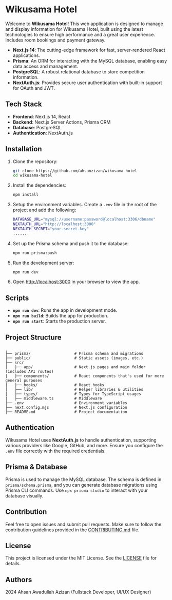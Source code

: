 # Wikusama Hotel

Welcome to **Wikusama Hotel**! This web application is designed to manage and display information for Wikusama Hotel, built using the latest technologies to ensure high performance and a great user experience. Includes room bookings and payment gateway.

- **Next.js 14**: The cutting-edge framework for fast, server-rendered React applications.
- **Prisma**: An ORM for interacting with the MySQL database, enabling easy data access and management.
- **PostgreSQL**: A robust relational database to store competition information.
- **NextAuth.js**: Provides secure user authentication with built-in support for OAuth and JWT.

## Tech Stack

- **Frontend**: Next.js 14, React
- **Backend**: Next.js Server Actions, Prisma ORM
- **Database**: PostgreSQL
- **Authentication**: NextAuth.js

## Installation

1. Clone the repository:

   ```bash
   git clone https://github.com/ahsanzizan/wikusama-hotel
   cd wikusama-hotel
   ```

2. Install the dependencies:

   ```bash
   npm install
   ```

3. Setup the environment variables. Create a `.env` file in the root of the project and add the following:

   ```bash
   DATABASE_URL="mysql://username:password@localhost:3306/dbname"
   NEXTAUTH_URL="http://localhost:3000"
   NEXTAUTH_SECRET="your-secret-key"
   ......
   ```

4. Set up the Prisma schema and push it to the database:

   ```bash
   npm run prisma:push
   ```

5. Run the development server:

   ```bash
   npm run dev
   ```

6. Open [http://localhost:3000](http://localhost:3000) in your browser to view the app.

## Scripts

- **`npm run dev`**: Runs the app in development mode.
- **`npm run build`**: Builds the app for production.
- **`npm run start`**: Starts the production server.

## Project Structure

```
.
├── prisma/                   # Prisma schema and migrations
├── public/                   # Static assets (images, etc.)
├── src/
│   ├── app/                  # Next.js pages and main folder (includes API routes)
|   ├── components/           # React components that's used for more general purposes
|   ├── hooks/                # React hooks
│   ├── lib/                  # Helper libraries & utilities
|   ├── types/                # Types for TypeScript usages
|   ├── middleware.ts         # Middleware
├── .env                      # Environment variables
├── next.config.mjs           # Next.js configuration
├── README.md                 # Project documentation
```

## Authentication

Wikusama Hotel uses **NextAuth.js** to handle authentication, supporting various providers like Google, GitHub, and more. Ensure you configure the `.env` file correctly with the required credentials.

## Prisma & Database

Prisma is used to manage the MySQL database. The schema is defined in `prisma/schema.prisma`, and you can generate database migrations using Prisma CLI commands. Use `npx prisma studio` to interact with your database visually.

## Contribution

Feel free to open issues and submit pull requests. Make sure to follow the contribution guidelines provided in the [CONTRIBUTING.md](CONTRIBUTING.md) file.

## License

This project is licensed under the MIT License. See the [LICENSE](LICENSE) file for details.

## Authors

2024 Ahsan Awadullah Azizan (Fullstack Developer, UI/UX Designer)
